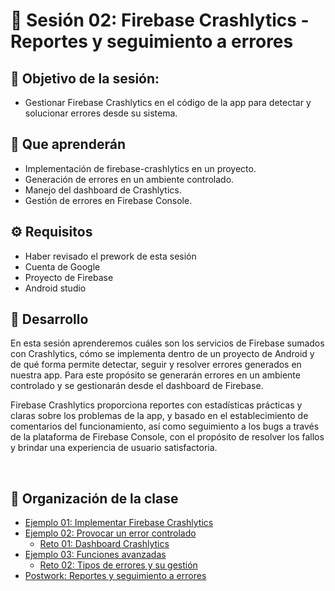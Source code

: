 
# :wave: Sesión 02: Firebase Crashlytics - Reportes y seguimiento a errores

## 🎯  Objetivo de la sesión:

- Gestionar Firebase Crashlytics en el código de la app para detectar y solucionar errores desde su sistema.

## 🎯 Que aprenderán

- Implementación de firebase-crashlytics en un proyecto.
- Generación de errores en un ambiente controlado.
- Manejo del dashboard de Crashlytics.
- Gestión de errores en Firebase Console.


## ⚙ Requisitos

+ Haber revisado el prework de esta sesión
+ Cuenta de Google
+ Proyecto de Firebase
+ Android studio

## 🎩 Desarrollo

En esta sesión aprenderemos cuáles son los servicios de Firebase sumados con Crashlytics, cómo se implementa dentro de un proyecto de Android y de qué forma permite detectar, seguir y resolver errores generados en nuestra app. Para este propósito se generarán errores en un ambiente controlado y se gestionarán desde el dashboard de Firebase.

Firebase Crashlytics proporciona reportes con estadísticas prácticas y claras sobre los problemas de la app, y basado en el establecimiento de comentarios del funcionamiento, así como seguimiento a los bugs a través de la plataforma de Firebase Console, con el propósito de resolver los fallos y brindar una experiencia de usuario satisfactoria.

</br>

## 📂 Organización de la clase

- [Ejemplo 01:  Implementar Firebase Crashlytics](./Ejemplo-01/README.md)
- [Ejemplo 02: Provocar un error controlado](./Ejemplo-02/README.md)
    - [Reto 01: Dashboard Crashlytics](./Reto-01/README.md)
- [Ejemplo 03: Funciones avanzadas](./Ejemplo-03/README.md)
    - [Reto  02: Tipos de errores y su gestión](./Reto-02/README.md)
- [Postwork: Reportes y seguimiento a errores](./Postwork/README.md)